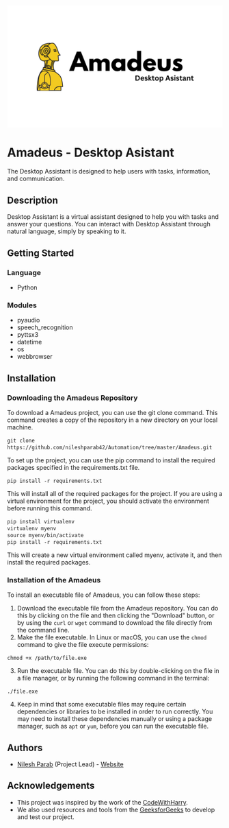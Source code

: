 ![Cover image](https://github.com/nileshparab42/Automation/blob/master/Amadeus/assets/Amadeus-Cover.png)

# Amadeus - Desktop Asistant

The Desktop Assistant is designed to help users with tasks, information, and communication.

## Description

Desktop Assistant is a virtual assistant designed to help you with tasks and answer your questions. You can interact with Desktop Assistant through natural language, simply by speaking to it.
 
## Getting Started

### Language

* Python

### Modules

* pyaudio
* speech_recognition
* pyttsx3
* datetime
* os
* webbrowser

## Installation

### Downloading the Amadeus Repository

To download a Amadeus project, you can use the git clone command. This command creates a copy of the repository in a new directory on your local machine.
```
git clone https://github.com/nileshparab42/Automation/tree/master/Amadeus.git
```
To set up the project, you can use the pip command to install the required packages specified in the requirements.txt file.
```
pip install -r requirements.txt
```
This will install all of the required packages for the project. If you are using a virtual environment for the project, you should activate the environment before running this command.
```
pip install virtualenv
virtualenv myenv
source myenv/bin/activate
pip install -r requirements.txt
```
This will create a new virtual environment called myenv, activate it, and then install the required packages.

### Installation of the Amadeus 
To install an executable file of Amadeus, you can follow these steps:

1. Download the executable file from the Amadeus repository. You can do this by clicking on the file and then clicking the "Download" button, or by using the `curl` or `wget` command to download the file directly from the command line.
2. Make the file executable. In Linux or macOS, you can use the `chmod` command to give the file execute permissions:
```
chmod +x /path/to/file.exe
```
3. Run the executable file. You can do this by double-clicking on the file in a file manager, or by running the following command in the terminal:
```
./file.exe
```
4. Keep in mind that some executable files may require certain dependencies or libraries to be installed in order to run correctly. You may need to install these dependencies manually or using a package manager, such as `apt` or `yum`, before you can run the executable file.

## Authors

- [Nilesh Parab](https://github.com/nileshparab42) (Project Lead) - [Website](https://nileshparab10.blogspot.com/)
  

## Acknowledgements

- This project was inspired by the work of the [CodeWithHarry](https://www.youtube.com/@CodeWithHarry).
- We also used resources and tools from the [GeeksforGeeks](https://www.geeksforgeeks.org/speech-recognition-in-python-using-google-speech-api/) to develop and test our project.
